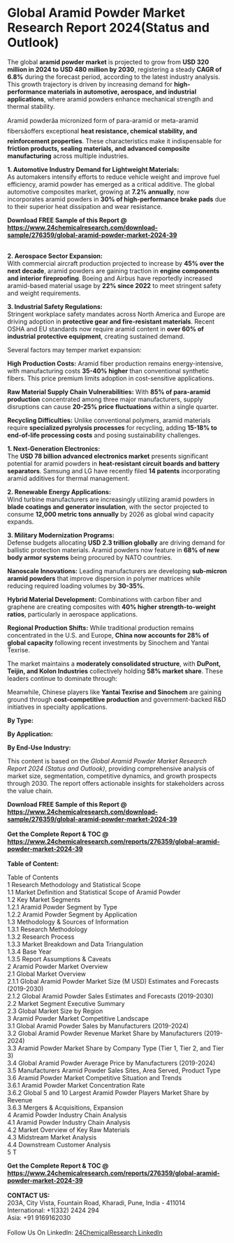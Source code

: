 <h1>Global Aramid Powder Market Research Report 2024(Status and Outlook)</h1><p>The global <strong>aramid powder market</strong> is projected to grow from <strong>USD 320 million in 2024 to USD 480 million by 2030</strong>, registering a steady <strong>CAGR of 6.8%</strong> during the forecast period, according to the latest industry analysis. This growth trajectory is driven by increasing demand for <strong>high-performance materials in automotive, aerospace, and industrial applications</strong>, where aramid powders enhance mechanical strength and thermal stability.</p><p>Aramid powderâa micronized form of para-aramid or meta-aramid fibersâoffers exceptional <strong>heat resistance, chemical stability, and reinforcement properties</strong>. These characteristics make it indispensable for <strong>friction products, sealing materials, and advanced composite manufacturing</strong> across multiple industries.</p><p><strong>1. Automotive Industry Demand for Lightweight Materials:</strong><br>
As automakers intensify efforts to reduce vehicle weight and improve fuel efficiency, aramid powder has emerged as a critical additive. The global automotive composites market, growing at <strong>7.2% annually</strong>, now incorporates aramid powders in <strong>30% of high-performance brake pads</strong> due to their superior heat dissipation and wear resistance.</p><div><b>Download FREE Sample of this Report @ 
            <a href="https://www.24chemicalresearch.com/download-sample/276359/global-aramid-powder-market-2024-39">
            https://www.24chemicalresearch.com/download-sample/276359/global-aramid-powder-market-2024-39</a></b></div><br><p><strong>2. Aerospace Sector Expansion:</strong><br>
With commercial aircraft production projected to increase by <strong>45% over the next decade</strong>, aramid powders are gaining traction in <strong>engine components and interior fireproofing</strong>. Boeing and Airbus have reportedly increased aramid-based material usage by <strong>22% since 2022</strong> to meet stringent safety and weight requirements.</p><p><strong>3. Industrial Safety Regulations:</strong><br>
Stringent workplace safety mandates across North America and Europe are driving adoption in <strong>protective gear and fire-resistant materials</strong>. Recent OSHA and EU standards now require aramid content in <strong>over 60% of industrial protective equipment</strong>, creating sustained demand.</p><p>Several factors may temper market expansion:</p><p><strong>High Production Costs:</strong> Aramid fiber production remains energy-intensive, with manufacturing costs <strong>35-40% higher</strong> than conventional synthetic fibers. This price premium limits adoption in cost-sensitive applications.</p><p><strong>Raw Material Supply Chain Vulnerabilities:</strong> With <strong>85% of para-aramid production</strong> concentrated among three major manufacturers, supply disruptions can cause <strong>20-25% price fluctuations</strong> within a single quarter.</p><p><strong>Recycling Difficulties:</strong> Unlike conventional polymers, aramid materials require <strong>specialized pyrolysis processes</strong> for recycling, adding <strong>15-18% to end-of-life processing costs</strong> and posing sustainability challenges.</p><p><strong>1. Next-Generation Electronics:</strong><br>
The <strong>USD 78 billion advanced electronics market</strong> presents significant potential for aramid powders in <strong>heat-resistant circuit boards and battery separators</strong>. Samsung and LG have recently filed <strong>14 patents</strong> incorporating aramid additives for thermal management.</p><p><strong>2. Renewable Energy Applications:</strong><br>
Wind turbine manufacturers are increasingly utilizing aramid powders in <strong>blade coatings and generator insulation</strong>, with the sector projected to consume <strong>12,000 metric tons annually</strong> by 2026 as global wind capacity expands.</p><p><strong>3. Military Modernization Programs:</strong><br>
Defense budgets allocating <strong>USD 2.3 trillion globally</strong> are driving demand for ballistic protection materials. Aramid powders now feature in <strong>68% of new body armor systems</strong> being procured by NATO countries.</p><p><strong>Nanoscale Innovations:</strong> Leading manufacturers are developing <strong>sub-micron aramid powders</strong> that improve dispersion in polymer matrices while reducing required loading volumes by <strong>30-35%</strong>.</p><p><strong>Hybrid Material Development:</strong> Combinations with carbon fiber and graphene are creating composites with <strong>40% higher strength-to-weight ratios</strong>, particularly in aerospace applications.</p><p><strong>Regional Production Shifts:</strong> While traditional production remains concentrated in the U.S. and Europe, <strong>China now accounts for 28% of global capacity</strong> following recent investments by Sinochem and Yantai Texrise.</p><p>The market maintains a <strong>moderately consolidated structure</strong>, with <strong>DuPont, Teijin, and Kolon Industries</strong> collectively holding <strong>58% market share</strong>. These leaders continue to dominate through:</p><p>Meanwhile, Chinese players like <strong>Yantai Texrise and Sinochem</strong> are gaining ground through <strong>cost-competitive production</strong> and government-backed R&amp;D initiatives in specialty applications.</p><p><strong>By Type:</strong></p><p><strong>By Application:</strong></p><p><strong>By End-Use Industry:</strong></p><p>This content is based on the <em>Global Aramid Powder Market Research Report 2024 (Status and Outlook)</em>, providing comprehensive analysis of market size, segmentation, competitive dynamics, and growth prospects through 2030. The report offers actionable insights for stakeholders across the value chain.</p><div><b>Download FREE Sample of this Report @ 
            <a href="https://www.24chemicalresearch.com/download-sample/276359/global-aramid-powder-market-2024-39">
            https://www.24chemicalresearch.com/download-sample/276359/global-aramid-powder-market-2024-39</a></b></div><br><div><b>Get the Complete Report & TOC @ 
            <a href="https://www.24chemicalresearch.com/reports/276359/global-aramid-powder-market-2024-39">
            https://www.24chemicalresearch.com/reports/276359/global-aramid-powder-market-2024-39</a></b></div><br>
            <b>Table of Content:</b><p>Table of Contents<br />
1 Research Methodology and Statistical Scope<br />
1.1 Market Definition and Statistical Scope of Aramid Powder<br />
1.2 Key Market Segments<br />
1.2.1 Aramid Powder Segment by Type<br />
1.2.2 Aramid Powder Segment by Application<br />
1.3 Methodology & Sources of Information<br />
1.3.1 Research Methodology<br />
1.3.2 Research Process<br />
1.3.3 Market Breakdown and Data Triangulation<br />
1.3.4 Base Year<br />
1.3.5 Report Assumptions & Caveats<br />
2 Aramid Powder Market Overview<br />
2.1 Global Market Overview<br />
2.1.1 Global Aramid Powder Market Size (M USD) Estimates and Forecasts (2019-2030)<br />
2.1.2 Global Aramid Powder Sales Estimates and Forecasts (2019-2030)<br />
2.2 Market Segment Executive Summary<br />
2.3 Global Market Size by Region<br />
3 Aramid Powder Market Competitive Landscape<br />
3.1 Global Aramid Powder Sales by Manufacturers (2019-2024)<br />
3.2 Global Aramid Powder Revenue Market Share by Manufacturers (2019-2024)<br />
3.3 Aramid Powder Market Share by Company Type (Tier 1, Tier 2, and Tier 3)<br />
3.4 Global Aramid Powder Average Price by Manufacturers (2019-2024)<br />
3.5 Manufacturers Aramid Powder Sales Sites, Area Served, Product Type<br />
3.6 Aramid Powder Market Competitive Situation and Trends<br />
3.6.1 Aramid Powder Market Concentration Rate<br />
3.6.2 Global 5 and 10 Largest Aramid Powder Players Market Share by Revenue<br />
3.6.3 Mergers & Acquisitions, Expansion<br />
4 Aramid Powder Industry Chain Analysis<br />
4.1 Aramid Powder Industry Chain Analysis<br />
4.2 Market Overview of Key Raw Materials<br />
4.3 Midstream Market Analysis<br />
4.4 Downstream Customer Analysis<br />
5 T</p><div><b>Get the Complete Report & TOC @ 
            <a href="https://www.24chemicalresearch.com/reports/276359/global-aramid-powder-market-2024-39">
            https://www.24chemicalresearch.com/reports/276359/global-aramid-powder-market-2024-39</a></b></div><br><b>CONTACT US:</b><br>
            203A, City Vista, Fountain Road, Kharadi, Pune, India - 411014<br>
            International: +1(332) 2424 294<br>
            Asia: +91 9169162030 <br><br>
            Follow Us On LinkedIn: <a href="https://www.linkedin.com/company/24chemicalresearch/">24ChemicalResearch LinkedIn</a>